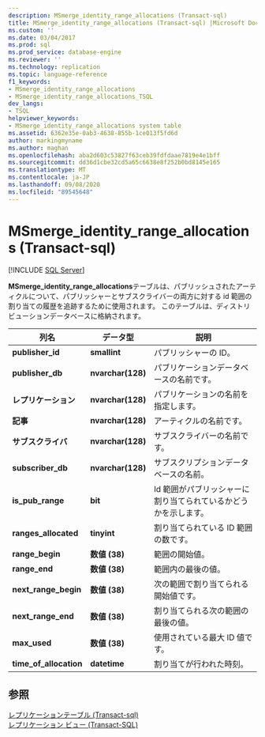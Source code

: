 ```yaml
---
description: MSmerge_identity_range_allocations (Transact-sql)
title: MSmerge_identity_range_allocations (Transact-sql) |Microsoft Docs
ms.custom: ''
ms.date: 03/04/2017
ms.prod: sql
ms.prod_service: database-engine
ms.reviewer: ''
ms.technology: replication
ms.topic: language-reference
f1_keywords:
- MSmerge_identity_range_allocations
- MSmerge_identity_range_allocations_TSQL
dev_langs:
- TSQL
helpviewer_keywords:
- MSmerge_identity_range_allocations system table
ms.assetid: 6362e35e-0ab3-4638-855b-1ce013f5fd6d
author: markingmyname
ms.author: maghan
ms.openlocfilehash: aba2d603c53827f63ceb39fdfdaae7819e4e1bff
ms.sourcegitcommit: dd36d1cbe32cd5a65c6638e8f252b0bd8145e165
ms.translationtype: MT
ms.contentlocale: ja-JP
ms.lasthandoff: 09/08/2020
ms.locfileid: "89545648"
---
```

# <a name="msmerge_identity_range_allocations-transact-sql"></a>MSmerge_identity_range_allocations (Transact-sql)
[!INCLUDE [SQL Server](../../includes/applies-to-version/sqlserver.md)]

  **MSmerge_identity_range_allocations**テーブルは、パブリッシュされたアーティクルについて、パブリッシャーとサブスクライバーの両方に対する id 範囲の割り当ての履歴を追跡するために使用されます。 このテーブルは、ディストリビューションデータベースに格納されます。  
  
|列名|データ型|説明|  
|-----------------|---------------|-----------------|  
|**publisher_id**|**smallint**|パブリッシャーの ID。|  
|**publisher_db**|**nvarchar(128)**|パブリケーションデータベースの名前です。|  
|**レプリケーション**|**nvarchar(128)**|パブリケーションの名前を指定します。|  
|**記事**|**nvarchar(128)**|アーティクルの名前です。|  
|**サブスクライバ**|**nvarchar(128)**|サブスクライバーの名前です。|  
|**subscriber_db**|**nvarchar(128)**|サブスクリプションデータベースの名前。|  
|**is_pub_range**|**bit**|Id 範囲がパブリッシャーに割り当てられているかどうかを示します。|  
|**ranges_allocated**|**tinyint**|割り当てられている ID 範囲の数です。|  
|**range_begin**|**数値 (38)**|範囲の開始値。|  
|**range_end**|**数値 (38)**|範囲内の最後の値。|  
|**next_range_begin**|**数値 (38)**|次の範囲で割り当てられる開始値です。|  
|**next_range_end**|**数値 (38)**|割り当てられる次の範囲の最後の値。|  
|**max_used**|**数値 (38)**|使用されている最大 ID 値です。|  
|**time_of_allocation**|**datetime**|割り当てが行われた時刻。|  
  
## <a name="see-also"></a>参照  
 [レプリケーションテーブル &#40;Transact-sql&#41;](../../relational-databases/system-tables/replication-tables-transact-sql.md)   
 [レプリケーション ビュー &#40;Transact-SQL&#41;](../../relational-databases/system-views/replication-views-transact-sql.md)  
  
  
